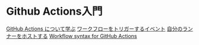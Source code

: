 # Github Actions入門
[GitHub Actions について学ぶ](https://docs.github.com/ja/actions/learn-github-actions)
[ワークフローをトリガーするイベント](https://docs.github.com/ja/actions/reference/events-that-trigger-workflows)
[自分のランナーをホストする](https://docs.github.com/ja/actions/hosting-your-own-runners)
[Workflow syntax for GitHub Actions](https://docs.github.com/en/actions/reference/workflow-syntax-for-github-actions#jobsjob_idruns-on)